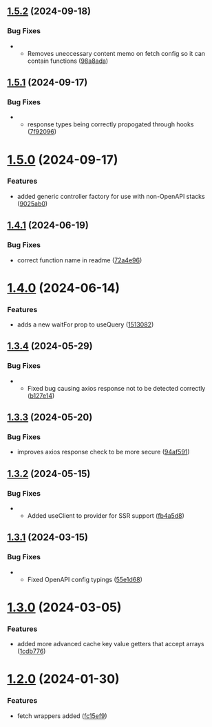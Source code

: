 ## [1.5.2](https://github.com/Rocketmakers/api-swr/compare/v1.5.1...v1.5.2) (2024-09-18)


### Bug Fixes

* - Removes uneccessary content memo on fetch config so it can contain functions ([98a8ada](https://github.com/Rocketmakers/api-swr/commit/98a8ada9b20825b0493e711a60abcbcd2ffd6f16))

## [1.5.1](https://github.com/Rocketmakers/api-swr/compare/v1.5.0...v1.5.1) (2024-09-17)


### Bug Fixes

* - response types being correctly propogated through hooks ([7f92096](https://github.com/Rocketmakers/api-swr/commit/7f9209678f745b47eace99f04bf399f8f30fbd43))

# [1.5.0](https://github.com/Rocketmakers/api-swr/compare/v1.4.1...v1.5.0) (2024-09-17)


### Features

* added generic controller factory for use with non-OpenAPI stacks ([9025ab0](https://github.com/Rocketmakers/api-swr/commit/9025ab018b1195c3a16296848a5beceac61f1f54))

## [1.4.1](https://github.com/Rocketmakers/api-swr/compare/v1.4.0...v1.4.1) (2024-06-19)


### Bug Fixes

* correct function name in readme ([72a4e96](https://github.com/Rocketmakers/api-swr/commit/72a4e96132babd759dee27e36d6955a45b29cd2c))

# [1.4.0](https://github.com/Rocketmakers/api-swr/compare/v1.3.4...v1.4.0) (2024-06-14)


### Features

* adds a new waitFor prop to useQuery ([1513082](https://github.com/Rocketmakers/api-swr/commit/151308273043887d13bbff83f84ffa608dd21f7e))

## [1.3.4](https://github.com/Rocketmakers/api-swr/compare/v1.3.3...v1.3.4) (2024-05-29)


### Bug Fixes

* - Fixed bug causing axios response not to be detected correctly ([b127e14](https://github.com/Rocketmakers/api-swr/commit/b127e14da3240a275ea559117d2c4a6705210c0c))

## [1.3.3](https://github.com/Rocketmakers/api-swr/compare/v1.3.2...v1.3.3) (2024-05-20)


### Bug Fixes

* improves axios response check to be more secure ([94af591](https://github.com/Rocketmakers/api-swr/commit/94af5912ca99a471a405c9cc55e67b79ea7b44ff))

## [1.3.2](https://github.com/Rocketmakers/api-swr/compare/v1.3.1...v1.3.2) (2024-05-15)


### Bug Fixes

* - Added useClient to provider for SSR support ([fb4a5d8](https://github.com/Rocketmakers/api-swr/commit/fb4a5d8e9f467025cc7f001653ed5068ea89a244))

## [1.3.1](https://github.com/Rocketmakers/api-swr/compare/v1.3.0...v1.3.1) (2024-03-15)


### Bug Fixes

* - Fixed OpenAPI config typings ([55e1d68](https://github.com/Rocketmakers/api-swr/commit/55e1d687b309a99901533dc573eed0b725637f40))

# [1.3.0](https://github.com/Rocketmakers/api-swr/compare/v1.2.0...v1.3.0) (2024-03-05)


### Features

* added more advanced cache key value getters that accept arrays ([1cdb776](https://github.com/Rocketmakers/api-swr/commit/1cdb7762ab7166d0c1066972e704be9b497ea83f))

# [1.2.0](https://github.com/Rocketmakers/api-swr/compare/v1.1.0...v1.2.0) (2024-01-30)


### Features

* fetch wrappers added ([fc15ef9](https://github.com/Rocketmakers/api-swr/commit/fc15ef99be4b01a8e9986532fdeedc3c75c6e5c1))
